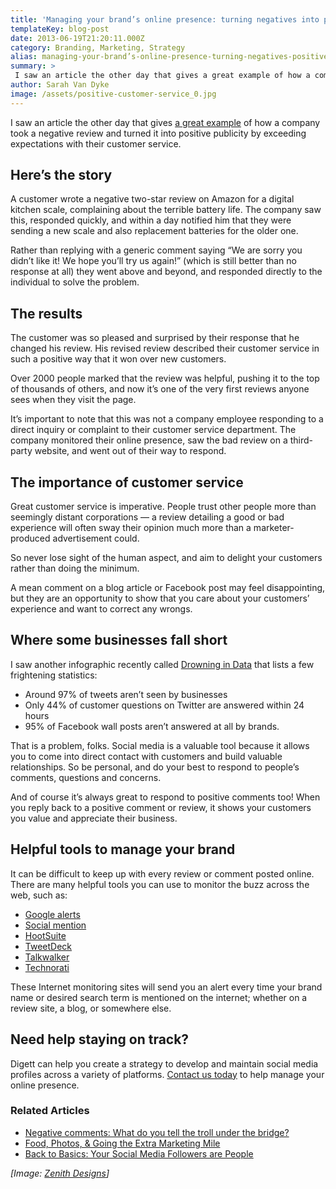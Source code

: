 ```yaml
---
title: 'Managing your brand’s online presence: turning negatives into positives'
templateKey: blog-post
date: 2013-06-19T21:20:11.000Z
category: Branding, Marketing, Strategy
alias: managing-your-brand’s-online-presence-turning-negatives-positives
summary: > 
 I saw an article the other day that gives a great example of how a company took a negative review and turned it into positive publicity by exceeding expectations with their customer service.
author: Sarah Van Dyke
image: /assets/positive-customer-service_0.jpg
---
```


I saw an article the other day that gives [a great example](http://damniwish.com/how-a-2-star-amazon-review-makes-thousands-of-sales/?mkt_tok=3RkMMJWWfF9wsRonuq7JZKXonjHpfsX56OoqUa6zlMI%2F0ER3fOvrPUfGjI4DScNiI%2BSLDwEYGJlv6SgFTbLCMbpx37gNXxU%3D) of how a company took a negative review and turned it into positive publicity by exceeding expectations with their customer service.

Here’s the story
----------------

A customer wrote a negative two-star review on Amazon for a digital kitchen scale, complaining about the terrible battery life. The company saw this, responded quickly, and within a day notified him that they were sending a new scale and also replacement batteries for the older one.

Rather than replying with a generic comment saying “We are sorry you didn’t like it! We hope you’ll try us again!” (which is still better than no response at all) they went above and beyond, and responded directly to the individual to solve the problem.

The results
-----------

The customer was so pleased and surprised by their response that he changed his review. His revised review described their customer service in such a positive way that it won over new customers.

Over 2000 people marked that the review was helpful, pushing it to the top of thousands of others, and now it’s one of the very first reviews anyone sees when they visit the page.

It’s important to note that this was not a company employee responding to a direct inquiry or complaint to their customer service department. The company monitored their online presence, saw the bad review on a third-party website, and went out of their way to respond.

The importance of customer service
----------------------------------

Great customer service is imperative. People trust other people more than seemingly distant corporations — a review detailing a good or bad experience will often sway their opinion much more than a marketer-produced advertisement could.

So never lose sight of the human aspect, and aim to delight your customers rather than doing the minimum.

A mean comment on a blog article or Facebook post may feel disappointing, but they are an opportunity to show that you care about your customers’ experience and want to correct any wrongs.

Where some businesses fall short
--------------------------------

I saw another infographic recently called [Drowning in Data](http://www.marketingprofs.com/chirp/2013/10979/drowning-in-data-infographic?adref=nlt061713) that lists a few frightening statistics:

*   Around 97% of tweets aren’t seen by businesses
*   Only 44% of customer questions on Twitter are answered within 24 hours
*   95% of Facebook wall posts aren’t answered at all by brands.

That is a problem, folks. Social media is a valuable tool because it allows you to come into direct contact with customers and build valuable relationships. So be personal, and do your best to respond to people’s comments, questions and concerns.

And of course it’s always great to respond to positive comments too! When you reply back to a positive comment or review, it shows your customers you value and appreciate their business.

Helpful tools to manage your brand
----------------------------------

It can be difficult to keep up with every review or comment posted online. There are many helpful tools you can use to monitor the buzz across the web, such as:

*   [Google alerts](http://www.google.com/alerts)
*   [Social mention](http://socialmention.com/)
*   [HootSuite](https://hootsuite.com/)
*   [TweetDeck](http://tweetdeck.com/)
*   [Talkwalker](http://www.talkwalker.com/en/social-media-intelligence/)
*   [Technorati](http://technorati.com/)

These Internet monitoring sites will send you an alert every time your brand name or desired search term is mentioned on the internet; whether on a review site, a blog, or somewhere else.

Need help staying on track?
---------------------------

Digett can help you create a strategy to develop and maintain social media profiles across a variety of platforms. [Contact us today](/contact-us) to help manage your online presence.

### Related Articles

*   [Negative comments: What do you tell the troll under the bridge?](/insights/negative-comments-what-do-you-tell-troll-under-bridge)
*   [Food, Photos, & Going the Extra Marketing Mile](/insights/food-photos-going-extra-marketing-mile)
*   [Back to Basics: Your Social Media Followers are People](/insights/back-basics-your-social-media-followers-are-people)

_\[Image: [Zenith Designs](http://www.flickr.com/photos/zenithdesigns/3623812744/)\]_
